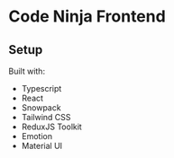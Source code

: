 # Code Ninja Frontend

## Setup


Built with:

- Typescript
- React
- Snowpack
- Tailwind CSS
- ReduxJS Toolkit
- Emotion
- Material UI
